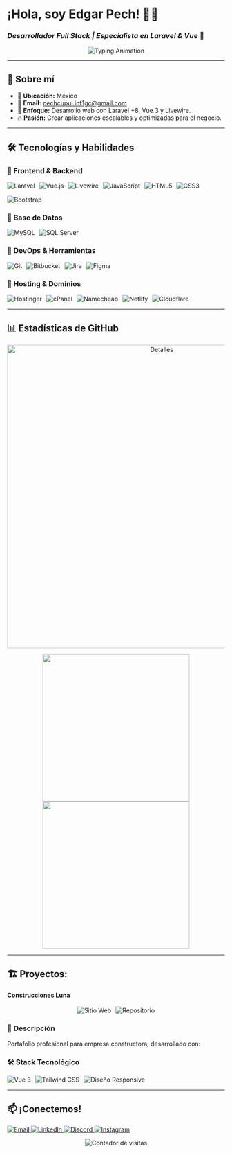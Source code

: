 # ¡Hola, soy Edgar Pech! 👨‍💻
### *Desarrollador Full Stack | Especialista en Laravel & Vue* 🚀

<p align="center">
  <img src="https://readme-typing-svg.herokuapp.com?font=Fira+Code&size=18&duration=2500&color=22D3EE&width=420&lines=Código+limpio,+soluciones+eficaces" alt="Typing Animation" />
</p>

---

## 🌟 **Sobre mí**
- 📍 **Ubicación:** México
- 📧 **Email:** pechcupul.inf1gc@gmail.com
- 💼 **Enfoque:** Desarrollo web con Laravel +8, Vue 3 y Livewire.
- 🔥 **Pasión:** Crear aplicaciones escalables y optimizadas para el negocio.

---

## 🛠 **Tecnologías y Habilidades**
### 🔹 Frontend & Backend
<p align="left" style="display: flex; flex-wrap: wrap; gap: 10px; row-gap: 15px; margin-bottom: 15px;">
  <img src="https://img.shields.io/badge/Laravel-FF2D20?style=for-the-badge&logo=laravel&logoColor=white" alt="Laravel"/>
  <img src="https://img.shields.io/badge/Vue.js-4FC08D?style=for-the-badge&logo=vuedotjs&logoColor=white" alt="Vue.js"/>
  <img src="https://img.shields.io/badge/Livewire-4E56A6?style=for-the-badge&logo=livewire&logoColor=white" alt="Livewire"/>
  <img src="https://img.shields.io/badge/JavaScript-F7DF1E?style=for-the-badge&logo=javascript&logoColor=black" alt="JavaScript"/>
  <img src="https://img.shields.io/badge/HTML5-E34F26?style=for-the-badge&logo=html5&logoColor=white" alt="HTML5"/>
  <img src="https://img.shields.io/badge/CSS3-1572B6?style=for-the-badge&logo=css3&logoColor=white" alt="CSS3"/>
  <img src="https://img.shields.io/badge/Bootstrap-7952B3?style=for-the-badge&logo=bootstrap&logoColor=white" alt="Bootstrap"/>
</p>

### 🔹 Base de Datos
<p align="left" style="display: flex; flex-wrap: wrap; gap: 10px; row-gap: 15px; margin-bottom: 15px;">
  <img src="https://img.shields.io/badge/MySQL-4479A1?style=for-the-badge&logo=mysql&logoColor=white" alt="MySQL"/>
  <img src="https://img.shields.io/badge/SQL_Server-CC2927?style=for-the-badge&logo=microsoftsqlserver&logoColor=white" alt="SQL Server"/>
</p>

### 🔹 DevOps & Herramientas
<p align="left" style="display: flex; flex-wrap: wrap; gap: 10px; row-gap: 15px; margin-bottom: 15px;">
  <img src="https://img.shields.io/badge/Git-F05032?style=for-the-badge&logo=git&logoColor=white" alt="Git"/>
  <img src="https://img.shields.io/badge/Bitbucket-0052CC?style=for-the-badge&logo=bitbucket&logoColor=white" alt="Bitbucket"/>
  <img src="https://img.shields.io/badge/Jira-0052CC?style=for-the-badge&logo=jira&logoColor=white" alt="Jira"/>
  <img src="https://img.shields.io/badge/Figma-F24E1E?style=for-the-badge&logo=figma&logoColor=white" alt="Figma"/>
</p>

### 🔹 Hosting & Dominios
<p align="left" style="display: flex; flex-wrap: wrap; gap: 10px; row-gap: 15px; margin-bottom: 15px;">
  <img src="https://img.shields.io/badge/Hostinger-3066FF?style=for-the-badge&logo=hostinger&logoColor=white" alt="Hostinger"/>
  <img src="https://img.shields.io/badge/cPanel-FF6C2C?style=for-the-badge&logo=cpanel&logoColor=white" alt="cPanel"/>
  <img src="https://img.shields.io/badge/Namecheap-DE3723?style=for-the-badge&logo=namecheap&logoColor=white" alt="Namecheap"/>
  <img src="https://img.shields.io/badge/Netlify-00C7B7?style=for-the-badge&logo=netlify&logoColor=white" alt="Netlify"/>
  <img src="https://img.shields.io/badge/Cloudflare-F38020?style=for-the-badge&logo=cloudflare&logoColor=white" alt="Cloudflare"/>
</p>

---

## 📊 **Estadísticas de GitHub**
<p align="center">
  <img src="https://github-profile-summary-cards.vercel.app/api/cards/profile-details?username=edgarpech&theme=github_dark&locale=es" alt="Detalles" width="700"/>
</p>
<p align="center">
  <img src="https://github-profile-summary-cards.vercel.app/api/cards/stats?username=edgarpech&theme=github_dark&locale=es" width="340"/>
  <img src="https://github-profile-summary-cards.vercel.app/api/cards/repos-per-language?username=edgarpech&theme=github_dark&exclude=html,css&locale=es" width="340"/>
</p>

---

## 🏗 **Proyectos:**

####  **Construcciones Luna**
<p align="center" style="display: flex; justify-content: center; gap: 10px; flex-wrap: wrap; text-decoration: none !important;">
  <a href="https://construccionesluna.com.mx" target="_blank" rel="noopener noreferrer" style="text-decoration: none;">
    <img src="https://img.shields.io/badge/🌐_Visitar_Sitio-FF713E?style=for-the-badge&logo=googlechrome&logoColor=white" alt="Sitio Web"/>
  </a>
  <a href="https://github.com/edgarpech/construccionesluna" target="_blank" rel="noopener noreferrer" style="text-decoration: none;">
    <img src="https://img.shields.io/badge/💻_Repositorio-181717?style=for-the-badge&logo=github&logoColor=white" alt="Repositorio"/>
  </a>
</p>

### 📝 **Descripción**
Portafolio profesional para empresa constructora, desarrollado con:

### 🛠 **Stack Tecnológico**
<p align="left" style="display: flex; flex-wrap: wrap; gap: 10px; margin: 15px 0;">
  <img src="https://img.shields.io/badge/Vue.js-4FC08D?style=for-the-badge&logo=vuedotjs&logoColor=white" alt="Vue 3"/>
  <img src="https://img.shields.io/badge/Tailwind_CSS-06B6D4?style=for-the-badge&logo=tailwindcss&logoColor=white" alt="Tailwind CSS"/>
  <img src="https://img.shields.io/badge/Responsive_Design-563D7C?style=for-the-badge&logo=responsive&logoColor=white" alt="Diseño Responsive"/>
</p>

---

## 📫 **¡Conectemos!**
<p align="left">
  <a href="mailto:pechcupul.inf1gc@gmail.com">
    <img src="https://img.shields.io/badge/Gmail-D14836?style=for-the-badge&logo=gmail&logoColor=white" alt="Email"/>
  </a>
  <a href="https://www.linkedin.com/in/pechedgar">
    <img src="https://img.shields.io/badge/LinkedIn-0077B5?style=for-the-badge&logo=linkedin&logoColor=white" alt="LinkedIn"/>
  </a>
  <a href="https://discord.com/users/pechedgar">
    <img src="https://img.shields.io/badge/Discord-5865F2?style=for-the-badge&logo=discord&logoColor=white" alt="Discord"/>
  </a>
  <a href="https://instagram.com/_ive.aza">
    <img src="https://img.shields.io/badge/Instagram-E4405F?style=for-the-badge&logo=instagram&logoColor=white" alt="Instagram"/>
  </a>
</p>

<p align="center">
  <img src="https://komarev.com/ghpvc/?username=edgarpech&label=Vistas%20de%20Perfil&color=green" alt="Contador de visitas" />
</p>
